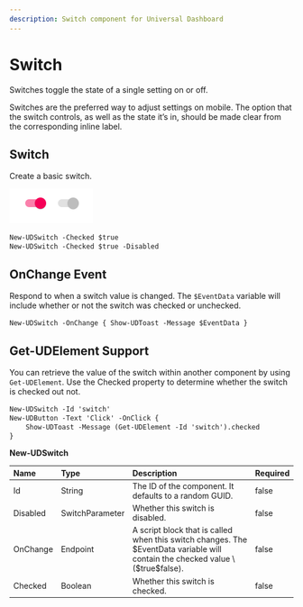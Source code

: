 ```yaml
---
description: Switch component for Universal Dashboard
---
```


# Switch

Switches toggle the state of a single setting on or off.

Switches are the preferred way to adjust settings on mobile. The option that the switch controls, as well as the state it’s in, should be made clear from the corresponding inline label.

## Switch

Create a basic switch.

![](../../../.gitbook/assets/image%20%2870%29.png)

```text
New-UDSwitch -Checked $true 
New-UDSwitch -Checked $true -Disabled
```

## OnChange Event

Respond to when a switch value is changed. The `$EventData` variable will include whether or not the switch was checked or unchecked. 

```text
New-UDSwitch -OnChange { Show-UDToast -Message $EventData }
```

## Get-UDElement Support

You can retrieve the value of the switch within another component by using `Get-UDElement`. Use the Checked property to determine whether the switch is checked out not. 

```text
New-UDSwitch -Id 'switch' 
New-UDButton -Text 'Click' -OnClick {
    Show-UDToast -Message (Get-UDElement -Id 'switch').checked
}
```



**New-UDSwitch**

| Name | Type | Description | Required |
| :--- | :--- | :--- | :--- |
| Id | String | The ID of the component. It defaults to a random GUID. | false |
| Disabled | SwitchParameter | Whether this switch is disabled. | false |
| OnChange | Endpoint | A script block that is called when this switch changes. The $EventData variable will contain the checked value \($true\$false\). | false |
| Checked | Boolean | Whether this switch is checked. | false |

